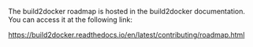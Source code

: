 The build2docker roadmap is hosted in the build2docker documentation.
You can access it at the following link:

https://build2docker.readthedocs.io/en/latest/contributing/roadmap.html
